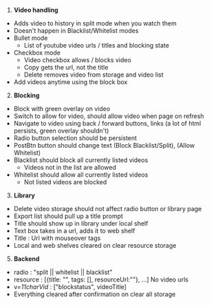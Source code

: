 1. **Video handling**
 - Adds video to history in split mode when you watch them
  - Doesn't happen in Blacklist/Whitelist modes
 - Bullet mode
   - List of youtube video urls / titles and blocking state
 - Checkbox mode
   - Video checkbox allows / blocks video
   - Copy gets the url, not the title
   - Delete removes video from storage and video list
 - Add videos anytime using the block box
2. **Blocking**
 - Block with green overlay on video
 - Switch to allow for video, should allow video when page on refresh
 - Navigate to video using back / forward buttons, links (a lot of html persists, green overlay shouldn't)
 - Radio button selection should be persistent
 - PostBtn button should change text (Block Blacklist/Split), (Allow Whitelist)
 - Blacklist should block all currently listed videos
   - Videos not in the list are allowed
 - Whitelist should allow all currently listed videos
   - Not listed videos are blocked
3. **Library**
 - Delete video storage should not affect radio button or library page
 - Export list should pull up a title prompt
  - Title should show up in library under local shelf
 - Text box takes in a url, adds it to web shelf
  - Title : Url with mouseover tags
 - Local and web shelves cleared on clear resource storage
5. **Backend**
 - radio : "split || whitelist || blacklist"
 - resource : [{title: "", tags: [], resourceUrl:""}, ...] No video urls
 - v=*11charVid* : ["blockstatus", videoTitle]
 - Everything cleared after confirmation on clear all storage